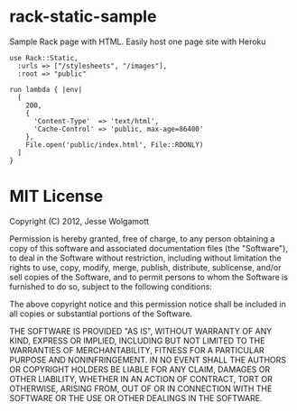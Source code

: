 rack-static-sample
==================

Sample Rack page with HTML. Easily host one page site with Heroku

```
use Rack::Static, 
  :urls => ["/stylesheets", "/images"],
  :root => "public"

run lambda { |env|
  [
    200, 
    {
      'Content-Type'  => 'text/html', 
      'Cache-Control' => 'public, max-age=86400' 
    },
    File.open('public/index.html', File::RDONLY)
  ]
}
```

MIT License
=========
Copyright (C) 2012, Jesse Wolgamott

Permission is hereby granted, free of charge, to any person obtaining a copy of this software and associated documentation files (the "Software"), to deal in the Software without restriction, including without limitation the rights to use, copy, modify, merge, publish, distribute, sublicense, and/or sell copies of the Software, and to permit persons to whom the Software is furnished to do so, subject to the following conditions:

The above copyright notice and this permission notice shall be included in all copies or substantial portions of the Software.

THE SOFTWARE IS PROVIDED "AS IS", WITHOUT WARRANTY OF ANY KIND, EXPRESS OR IMPLIED, INCLUDING BUT NOT LIMITED TO THE WARRANTIES OF MERCHANTABILITY, FITNESS FOR A PARTICULAR PURPOSE AND NONINFRINGEMENT. IN NO EVENT SHALL THE AUTHORS OR COPYRIGHT HOLDERS BE LIABLE FOR ANY CLAIM, DAMAGES OR OTHER LIABILITY, WHETHER IN AN ACTION OF CONTRACT, TORT OR OTHERWISE, ARISING FROM, OUT OF OR IN CONNECTION WITH THE SOFTWARE OR THE USE OR OTHER DEALINGS IN THE SOFTWARE.
